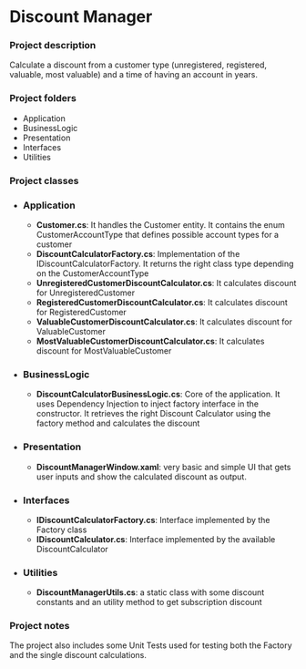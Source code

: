 # Discount Manager

### Project description

Calculate a discount from a customer type (unregistered, registered, valuable, most valuable) and a time of having an account in years.

### Project folders

- Application
- BusinessLogic
- Presentation
- Interfaces
- Utilities

### Project classes

- ### Application
	+ **Customer.cs**: It handles the Customer entity. It contains the enum CustomerAccountType that defines possible account types for a customer
	+ **DiscountCalculatorFactory.cs**: Implementation of the IDiscountCalculatorFactory. It returns the right class type depending on the CustomerAccountType
	+ **UnregisteredCustomerDiscountCalculator.cs**: It calculates discount for UnregisteredCustomer
	+ **RegisteredCustomerDiscountCalculator.cs**: It calculates discount for RegisteredCustomer
	+ **ValuableCustomerDiscountCalculator.cs**: It calculates discount for ValuableCustomer
	+ **MostValuableCustomerDiscountCalculator.cs**: It calculates discount for MostValuableCustomer

- ### BusinessLogic
	+ **DiscountCalculatorBusinessLogic.cs**: Core of the application. It uses Dependency Injection to inject factory interface in the constructor. It retrieves the right Discount Calculator using the factory method and calculates the discount

- ### Presentation
	+ **DiscountManagerWindow.xaml**: very basic and simple UI that gets user inputs and show the calculated discount as output.

- ### Interfaces
	+ **IDiscountCalculatorFactory.cs**: Interface implemented by the Factory class
	+ **IDiscountCalculator.cs**: Interface implemented by the available DiscountCalculator

- ### Utilities
	+ **DiscountManagerUtils.cs**: a static class with some discount constants and an utility method to get subscription discount

### Project notes
The project also includes some Unit Tests used for testing both the Factory and the single discount calculations.
